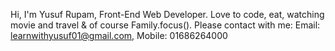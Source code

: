 Hi, I'm Yusuf Rupam,
Front-End Web Developer.
Love to code, eat, watching movie and travel & of course Family.focus().
Please contact with me:
Email: learnwithyusuf01@gmail.com,
Mobile: 01686264000

